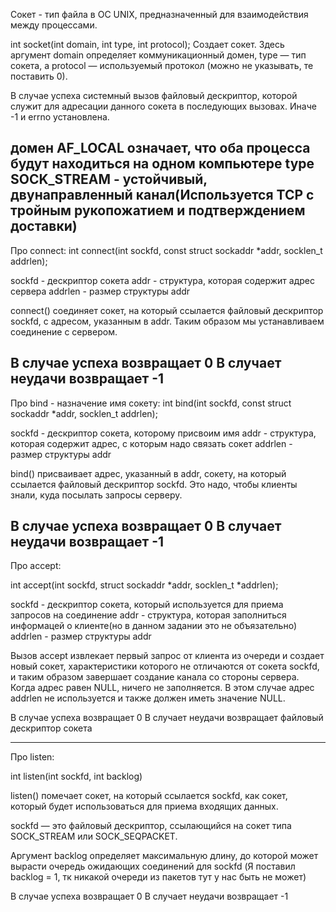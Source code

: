Сокет - тип файла в ОС UNIX, предназначенный для взаимодейст­вия между процессами.

int socket(int domain, int type, int protocol);
Создает сокет. Здесь аргумент domain определяет коммуникационный домен, type — тип
сокета, a protocol — используемый протокол (можно не указывать, те поставить 0). 

В случае успеха системный вызов файловый дескриптор, которой служит
для адресации данного сокета в последующих вызовах.
Иначе -1 и errno установлена.

домен AF_LOCAL означает, что оба процесса будут находиться на одном компьютере
type SOCK_STREAM - устойчивый, двунаправленный канал(Используется TCP c тройным рукопожатием
и подтверждением доставки)
--------------------------------------------------------------------------------------------------

Про connect:
int connect(int sockfd, const struct sockaddr *addr, socklen_t addrlen);

sockfd - дескриптор сокета
addr - структура, которая содержит адрес сервера
addrlen - размер структуры addr

connect() соединяет сокет, на который ссылается файловый дескриптор sockfd, с адресом, указанным в addr.
Таким образом мы устанавливаем соединение с сервером.

В случае успеха возвращает 0
В случает неудачи возвращает -1
----------------------------------------------------------------------------------------------------

Про bind - назначение имя сокету:
int bind(int sockfd, const struct sockaddr *addr, socklen_t addrlen);

sockfd - дескриптор сокета, которому присвоим имя
addr - структура, которая содержит адрес, с которым надо связать сокет
addrlen - размер структуры addr

bind() присваивает адрес, указанный в addr, сокету, на который ссылается файловый дескриптор sockfd.
Это надо, чтобы клиенты знали, куда посылать запросы серверу.

В случае успеха возвращает 0
В случает неудачи возвращает -1
------------------------------------------------------------------------------------------------------

Про accept:

int accept(int sockfd, struct sockaddr *addr, socklen_t *addrlen);

sockfd - дескриптор сокета, который используется для приема запросов на соединение
addr - структура, которая заполниться информацей о клиенте(но в данном задании это не объязательно)
addrlen - размер структуры addr

Вызов accept извлекает первый запрос от клиента из очереди и создает новый со­кет, характеристики которого
не отличаются от сокета sockfd, и таким об­разом завершает создание канала со стороны сервера.
Когда адрес равен NULL, ничего не заполняется. В этом случае адрес addrlen не используется 
и также должен иметь значение NULL.

В случае успеха возвращает 0
В случает неудачи возвращает файловый дескриптор сокета

-------------------------------------------------------------------------------------------------------
Про listen:

int listen(int sockfd, int backlog)

listen() помечает сокет, на который ссылается sockfd, как сокет, который будет использоваться для приема входящих данных.

sockfd — это файловый дескриптор, ссылающийся на сокет типа SOCK_STREAM или SOCK_SEQPACKET.

Аргумент backlog определяет максимальную длину, до которой может вырасти очередь ожидающих соединений для sockfd
(Я поставил backlog = 1, тк никакой очереди из пакетов тут у нас быть не может)

В случае успеха возвращает 0
В случает неудачи возвращает -1